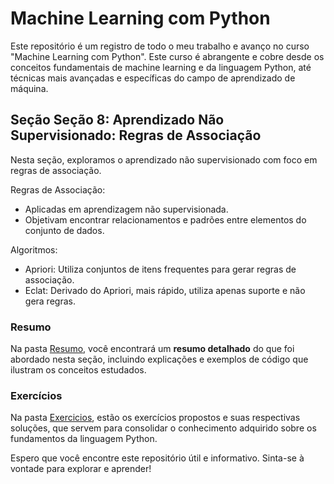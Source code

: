 # Machine Learning com Python

Este repositório é um registro de todo o meu trabalho e avanço no curso "Machine Learning com Python". Este curso é abrangente e cobre desde os conceitos fundamentais de machine learning e da linguagem Python, até técnicas mais avançadas e específicas do campo de aprendizado de máquina.

## Seção Seção 8: Aprendizado Não Supervisionado: Regras de Associação

Nesta seção, exploramos o aprendizado não supervisionado com foco em regras de associação.

Regras de Associação:
- Aplicadas em aprendizagem não supervisionada.
- Objetivam encontrar relacionamentos e padrões entre elementos do conjunto de dados.

Algoritmos:
- Apriori: Utiliza conjuntos de itens frequentes para gerar regras de associação.
- Eclat: Derivado do Apriori, mais rápido, utiliza apenas suporte e não gera regras.

### Resumo

Na pasta [Resumo](./Resumo/), você encontrará um **resumo detalhado** do que foi abordado nesta seção, incluindo explicações e exemplos de código que ilustram os conceitos estudados.

### Exercícios

Na pasta [Exercicios](./Exercicios/), estão os exercícios propostos e suas respectivas soluções, que servem para consolidar o conhecimento adquirido sobre os fundamentos da linguagem Python.

Espero que você encontre este repositório útil e informativo. Sinta-se à vontade para explorar e aprender!
